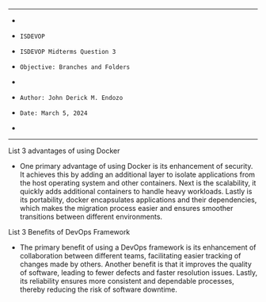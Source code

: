 
**********************************************************************
*
*     ISDEVOP
*     ISDEVOP Midterms Question 3
*     Objective: Branches and Folders
*     
*     Author: John Derick M. Endozo
*     Date: March 5, 2024
*     
**********************************************************************


List 3 advantages of using Docker
- One primary advantage of using Docker is its enhancement of security. It achieves this by adding an additional layer to isolate applications from the host operating system and other containers. Next is the scalability, it quickly adds additional containers to handle heavy workloads. Lastly is its portability, docker encapsulates applications and their dependencies, which makes the migration process easier and ensures smoother transitions between different environments.

List 3 Benefits of DevOps Framework
- The primary benefit of using a DevOps framework is its enhancement of collaboration between different teams, facilitating easier tracking of changes made by others. Another benefit is that it improves the quality of software, leading to fewer defects and faster resolution issues. Lastly, its reliability ensures more consistent and dependable processes, thereby reducing the risk of software downtime.

